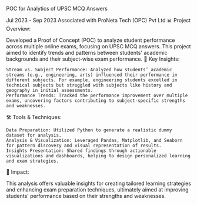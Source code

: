 POC for Analytics of UPSC MCQ Answers

Jul 2023 - Sep 2023
Associated with ProNeta Tech (OPC) Pvt Ltd
📊 Project Overview:

Developed a Proof of Concept (POC) to analyze student performance across multiple online exams, focusing on UPSC MCQ answers. This project aimed to identify trends and patterns between students' academic backgrounds and their subject-wise exam performance.
🎯 Key Insights:

    Stream vs. Subject Performance: Analyzed how students’ academic streams (e.g., engineering, arts) influenced their performance in different subjects. For example, engineering students excelled in technical subjects but struggled with subjects like history and geography in initial assessments.
    Performance Trends: Tracked the performance improvement over multiple exams, uncovering factors contributing to subject-specific strengths and weaknesses.

🛠 Tools & Techniques:

    Data Preparation: Utilized Python to generate a realistic dummy dataset for analysis.
    Analysis & Visualization: Leveraged Pandas, Matplotlib, and Seaborn for pattern discovery and visual representation of results.
    Insights Presentation: Shared findings through actionable visualizations and dashboards, helping to design personalized learning and exam strategies.

🚀 Impact:

This analysis offers valuable insights for creating tailored learning strategies and enhancing exam preparation techniques, ultimately aimed at improving students' performance based on their strengths and weaknesses.
